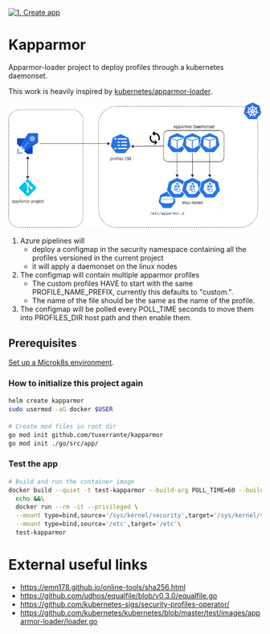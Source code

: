 [![1. Create app](https://github.com/tuxerrante/kapparmor/actions/workflows/build-app.yml/badge.svg)](https://github.com/tuxerrante/kapparmor/actions/workflows/build-app.yml)

# Kapparmor
Apparmor-loader project to deploy profiles through a kubernetes daemonset.  

This work is heavily inspired by [kubernetes/apparmor-loader](https://github.com/kubernetes/kubernetes/tree/master/test/images/apparmor-loader).

![architecture](./docs/kapparmor-architecture.png)

1. Azure pipelines will
	- deploy a configmap in the security namespace containing all the profiles versioned in the current project
	- it will apply a daemonset on the linux nodes
2. The configmap will contain multiple apparmor profiles  
   -  The custom profiles HAVE to start with the same PROFILE_NAME_PREFIX, currently this defaults to "custom.". 
   - The name of the file should be the same as the name of the profile.
3. The configmap will be polled every POLL_TIME seconds to move them into PROFILES_DIR host path and then enable them.

## Prerequisites
[Set up a Microk8s environment](./docs/microk8s.md).

### How to initialize this project again
```sh
helm create kapparmor
sudo usermod -aG docker $USER

# Create mod files in root dir
go mod init github.com/tuxerrante/kapparmor
go mod init ./go/src/app/
```

### Test the app
```sh
# Build and run the container image
docker build --quiet -t test-kapparmor --build-arg POLL_TIME=60 --build-arg PROFILES_DIR=/app/profiles -f Dockerfile . &&\
  echo &&\
  docker run --rm -it --privileged \
  --mount type=bind,source='/sys/kernel/security',target='/sys/kernel/security'  \
  --mount type=bind,source='/etc',target='/etc'\
  test-kapparmor
```


# External useful links
- https://emn178.github.io/online-tools/sha256.html
- https://github.com/udhos/equalfile/blob/v0.3.0/equalfile.go
- https://github.com/kubernetes-sigs/security-profiles-operator/
- https://github.com/kubernetes/kubernetes/blob/master/test/images/apparmor-loader/loader.go
